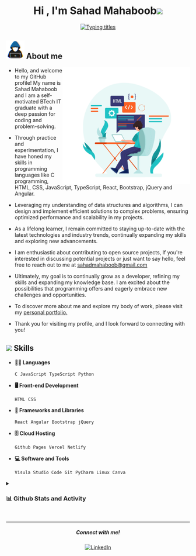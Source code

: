 <h1 align="center"><b>Hi , I'm Sahad Mahaboob</b><img src="https://media.giphy.com/media/3ohhwMDyS6rv3sB8yI/giphy.gif" width="38"></h1>

<p align="center">
  <a href="https://git.io/typing-svg"><img src="https://readme-typing-svg.herokuapp.com?font=Fira+Code&weight=600&size=22&pause=1000&color=2D8FE1&center=true&vCenter=true&width=500&height=40&lines=BTech+IT+Graduate;Self-learning+Developer;Curious+tech+enthusiast;Love+to+learn+new+stuffs...%3C3" alt="Typing titles" /></a>
</p>

<!-- About me section -->
## <picture><img src = "./files/mdImages/about_me.gif" width = 50px></picture> **About me**
<picture>
  <source media="(max-width: 767px)" srcset="">
  <img align="right" alt="" src="./files/mdImages/programming.png" width=350px>
</picture>



- Hello, and welcome to my GitHub profile! My name is Sahad Mahaboob and I am a self-motivated BTech IT graduate with a deep passion for coding and problem-solving.

- Through practice and experimentation, I have honed my skills in programming languages like C programming, HTML, CSS, JavaScript, TypeScript, React, Bootstrap, jQuery and Angular.

- Leveraging my understanding of data structures and algorithms, I can design and implement efficient solutions to complex problems, ensuring optimized performance and scalability in my projects.

- As a lifelong learner, I remain committed to staying up-to-date with the latest technologies and industry trends, continually expanding my skills and exploring new advancements.

- I am enthusiastic about contributing to open source projects, If you're interested in discussing potential projects or just want to say hello, feel free to reach out to me at <a href="mailto:sahadmahaboob@gmail.com" target="_blank">sahadmahaboob@gmail.com</a>

- Ultimately, my goal is to continually grow as a developer, refining my skills and expanding my knowledge base. I am excited about the possibilities that programming offers and eagerly embrace new challenges and opportunities.

- To discover more about me and explore my body of work, please visit my <a href="https://sahadcmd.github.io/Portfolio/" target="_blank">personal portfolio.</a>

- Thank you for visiting my profile, and I look forward to connecting with you!



## <img src="https://media2.giphy.com/media/QssGEmpkyEOhBCb7e1/giphy.gif?cid=ecf05e47a0n3gi1bfqntqmob8g9aid1oyj2wr3ds3mg700bl&rid=giphy.gif" width="25"><b> Skills</b>

- **👨‍💻 Languages**

    `C`&nbsp; `JavaScript`&nbsp; `TypeScript`&nbsp; `Python`
    
- **🖥 Front-end Development**

  `HTML`&nbsp; `CSS`
   
- **🧰 Frameworks and Libraries**

  `React`&nbsp; `Angular`&nbsp; `Bootstrap`&nbsp; `jQuery`
   
   
- **🗄️ Cloud Hosting**

  `Github Pages`&nbsp; `Vercel`&nbsp; `Netlify` 
   
- **💻 Software and Tools**

  `Visula Studio Code`&nbsp; `Git`&nbsp; `PyCharm`&nbsp; `Linux`&nbsp; `Canva`

<!--Stats-->
<details>
  <summary><h3>📊 Github Stats and Activity</h3></summary>
    <p align="center"
      <a href="https://github.com/sahadcmd">
         <img src="http://github-profile-summary-cards.vercel.app/api/cards/profile-details?username=sahadcmd&theme=tokyonight">
      </a>
    <a href="https://github.com/sahadcmd">
      <img src="https://streak-stats.demolab.com?user=sahadcmd&theme=tokyonight&hide_border=true&border_radius=5&date_format=j%20M%5B%20Y%5D">
    </a>
    <a href="https://github.com/sahadcmd">
      <img src="http://github-profile-summary-cards.vercel.app/api/cards/stats?username=sahadcmd&theme=tokyonight">
    </a>
    </p>
</details>
<br>
<hr>
<h5 align="center">Connect with me!</h5>

  <p align="center">
    <a href="https://www.linkedin.com/in/sahadmahaboobp" target="_blank"><img src="https://img.shields.io/badge/LinkedIn-0077B5?style=for-the-badge&logo=linkedin&logoColor=white" alt="LinkedIn"></a>
  </p>
